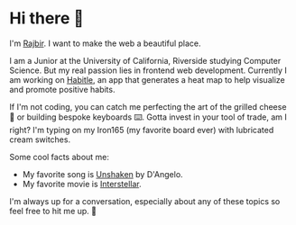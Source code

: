 # Hi there 👋

I'm [Rajbir](https://rajbirjohar.com). I want to make the web a beautiful place. 

I am a Junior at the University of California, Riverside studying Computer Science. But my real passion lies in frontend web development. Currently I am working on [Habitle](https://habitle.com/#/), an app that generates a heat map to help visualize and promote positive habits. 

If I'm not coding, you can catch me perfecting the art of the grilled cheese 🥪 or building bespoke keyboards ⌨️. Gotta invest in your tool of trade, am I right? I'm typing on my Iron165 (my favorite board ever) with lubricated cream switches.

Some cool facts about me:

- My favorite song is [Unshaken](https://open.spotify.com/track/3okk47CKOqAm1TXmVPzNYf?si=dEPGSqzuSX-OXYvY_BpHyw) by D'Angelo.
- My favorite movie is [Interstellar](https://www.imdb.com/title/tt0816692/).

I'm always up for a conversation, especially about any of these topics so feel free to hit me up. 🤙 
